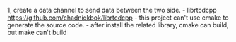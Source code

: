 1, create a data channel to send data between the two side.
	- librtcdcpp https://github.com/chadnickbok/librtcdcpp
		- this project can't use cmake to generate the source code.
			- after install the related library, cmake can build, but make can't build
